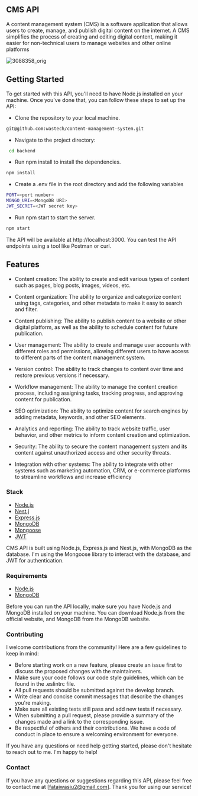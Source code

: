 ## CMS API

A content management system (CMS) is a software application that allows users to create, manage, and publish digital content on the internet. A CMS simplifies the process of creating and editing digital content, making it easier for non-technical users to manage websites and other online platforms

![3088358_orig](https://user-images.githubusercontent.com/56930241/234988498-d0487b9d-39df-4520-9f73-65ca3d7b3af6.jpg)

## Getting Started
 To get started with this API, you'll need to have Node.js installed on your machine. Once you've done that, you can follow these steps to set up the API:
 - Clone the repository to your local machine.

```bash
git@github.com:wastech/content-management-system.git
```
 - Navigate to the project directory:

```bash
 cd backend
```
 - Run npm install to install the dependencies.

```bash
npm install
```
 - Create a .env file in the root directory and add the following variables

```bash 
PORT=<port number>
MONGO_URI=<MongoDB URI>
JWT_SECRET=<JWT secret key>
```
- Run npm start to start the server.

```bash
npm start

```

The API will be available at http://localhost:3000. You can test the API endpoints using a tool like Postman or curl.

## Features

- Content creation: The ability to create and edit various types of content such as pages, blog posts, images, videos, etc.

- Content organization: The ability to organize and categorize content using tags, categories, and other metadata to make it easy to search and filter.

- Content publishing: The ability to publish content to a website or other digital platform, as well as the ability to schedule content for future publication.

- User management: The ability to create and manage user accounts with different roles and permissions, allowing different users to have access to different parts of the content management system.

- Version control: The ability to track changes to content over time and restore previous versions if necessary.

- Workflow management: The ability to manage the content creation process, including assigning tasks, tracking progress, and approving content for publication.

- SEO optimization: The ability to optimize content for search engines by adding metadata, keywords, and other SEO elements.

- Analytics and reporting: The ability to track website traffic, user behavior, and other metrics to inform content creation and optimization.

- Security: The ability to secure the content management system and its content against unauthorized access and other security threats.

- Integration with other systems: The ability to integrate with other systems such as marketing automation, CRM, or e-commerce platforms to streamline workflows and increase efficiency

### Stack
- [Node.js](https://nodejs.org/en)
- [Nest.j](https://nestjs.com/)
- [Express.js](https://expressjs.com/)
- [MongoDB](https://www.mongodb.com/)
- [Mongoose](https://mongoosejs.com/)
- [JWT](https://jwt.io/)

 CMS API is built using Node.js, Express.js and Nest.js, with MongoDB as the database. I'm using the Mongoose library to interact with the database, and JWT for authentication.
 
 ### Requirements
 - [Node.js](https://nodejs.org/en)
 - [MongoDB](https://www.mongodb.com/)
 
 Before you can run the API locally, make sure you have Node.js and MongoDB installed on your machine. You can download Node.js from the official website, and MongoDB from the MongoDB website.
 
 ### Contributing
 I welcome contributions from the community! Here are a few guidelines to keep in mind:
 - Before starting work on a new feature, please create an issue first to discuss the proposed changes with the maintainers.
 - Make sure your code follows our code style guidelines, which can be found in the .eslintrc file.
 - All pull requests should be submitted against the develop branch.
 - Write clear and concise commit messages that describe the changes you're making.
 - Make sure all existing tests still pass and add new tests if necessary.
 - When submitting a pull request, please provide a summary of the changes made and a link to the corresponding issue.
 - Be respectful of others and their contributions. We have a code of conduct in place to ensure a welcoming environment for everyone.
 
 If you have any questions or need help getting started, please don't hesitate to reach out to me. I'm happy to help!
 
### Contact
If you have any questions or suggestions regarding this API, please feel free to contact me at [fataiwasiu2@gmail.com]. Thank you for using our service!
